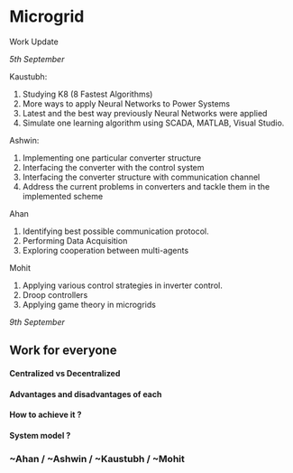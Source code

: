 # Microgrid

Work Update

*5th September*

Kaustubh: 

1.	Studying K8 (8 Fastest Algorithms)
2.	More ways to apply Neural Networks to Power Systems
3.	Latest and the best way previously Neural Networks were applied
4.	Simulate one learning algorithm using SCADA, MATLAB, Visual Studio. 


Ashwin:

1. Implementing one particular converter structure
2. Interfacing the converter with the control system
3. Interfacing the converter structure with communication channel
4. Address the current problems in converters and tackle them in the implemented scheme

Ahan

1.	Identifying best possible communication protocol.
2.	Performing Data Acquisition
3.	Exploring cooperation between multi-agents

Mohit

1. Applying various control strategies in inverter control.
2. Droop controllers
3. Applying game theory in microgrids

*9th September*

## Work for everyone

#### Centralized vs Decentralized
#### Advantages and disadvantages of each
#### How to achieve it ?
#### System model ?


### ~Ahan / ~Ashwin / ~Kaustubh / ~Mohit
